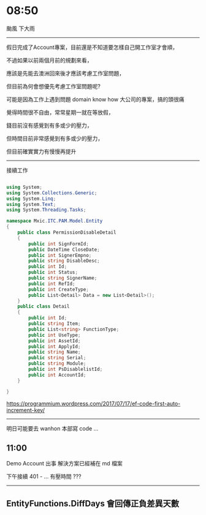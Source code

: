 # 08:50

颱風 下大雨

---

假日完成了Account專案，目前還是不知道要怎樣自己開工作室才會順，

不過如果以前兩個月前的規劃來看，

應該是先能去澳洲回來後才應該考慮工作室問題，

但目前為何會想優先考慮工作室問題呢?

可能是因為工作上遇到問題 domain know how 大公司的專案，搞的頭很痛

覺得時間很不自由，常常星期一就在等放假，

錢目前沒有感覺到有多或少的壓力，

但時間目前非常感覺到有多或少的壓力，

但目前確實實力有慢慢再提升

---

接續工作

```C#

using System;
using System.Collections.Generic;
using System.Linq;
using System.Text;
using System.Threading.Tasks;

namespace Mxic.ITC.PAM.Model.Entity
{
    public class PermissionDisableDetail
    {
        public int SignFormId;
        public DateTime CloseDate;
        public int SignerEmpno;
        public string DisableDesc;
        public int Id;
        public int Status;
        public string SignerName;
        public int RefId;
        public int CreateType;
        public List<Detail> Data = new List<Detail>();
    }
    public class Detail
    {
        public int Id;
        public string Item;
        public List<string> FunctionType;
        public int UseType;
        public int AssetId;
        public int ApplyId;
        public string Name;
        public string Serial;
        public string Module;
        public int PsDisablelistId;
        public int AccountId;
    }

}

```

<https://programmium.wordpress.com/2017/07/17/ef-code-first-auto-increment-key/>

---

明日可能要去 wanhon 本部寫 code ...

## 11:00

Demo Account 出事 解決方案已經補在 md 檔案

下午接續 401 - ... 有壓時間 ???

---

## EntityFunctions.DiffDays 會回傳正負差異天數








